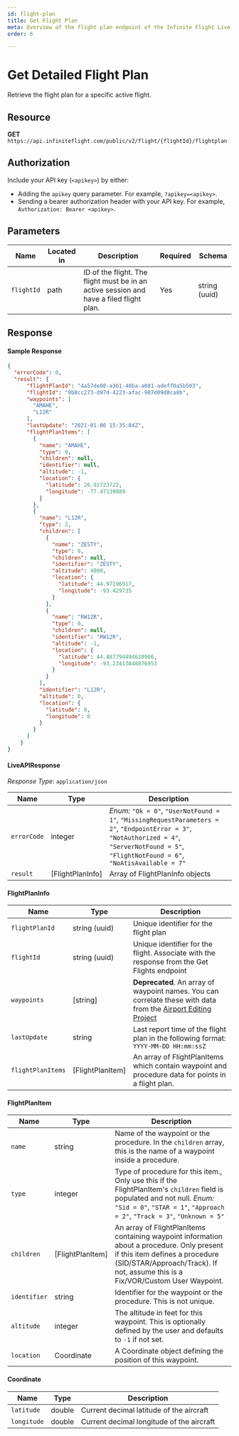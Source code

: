 ```yaml
---
id: flight-plan
title: Get Flight Plan
meta: Overview of the flight plan endpoint of the Infinite Flight Live API
order: 6

---
```


# Get Detailed Flight Plan

Retrieve the flight plan for a specific active flight.

## Resource

**GET** `https://api.infiniteflight.com/public/v2/flight/{flightId}/flightplan`

## Authorization

Include your API key (`<apikey>`) by either:

- Adding the `apikey` query parameter. For example, `?apikey=<apikey>`.
- Sending a bearer authorization header with your API key. For example, `Authorization: Bearer <apikey>`.

## Parameters

| Name       | Located in | Description                                                  | Required | Schema        |
| ---------- | ---------- | ------------------------------------------------------------ | -------- | ------------- |
| `flightId` | path       | ID of the flight. The flight must be in an active session and have a filed flight plan. | Yes      | string (uuid) |

## Response

#### Sample Response

```json
{
  "errorCode": 0,
  "result": {
      "flightPlanId": "4a57de08-a3b1-48ba-a081-adeff0a5b503",
      "flightId": "0b8cc273-d97d-4223-afac-907d09d8ca8b",
      "waypoints": [
        "AMAHE",
        "L12R"
      ],
      "lastUpdate": "2021-01-06 15:35:04Z",
      "flightPlanItems": [
        {
          "name": "AMAHE",
          "type": 0,
          "children": null,
          "identifier": null,
          "altitude": -1,
          "location": {
            "latitude": 26.92723722,
            "longitude": -77.47139889
          }
        },
        {
          "name": "L12R",
          "type": 2,
          "children": [
            {
              "name": "ZESTY",
              "type": 0,
              "children": null,
              "identifier": "ZESTY",
              "altitude": 4000,
              "location": {
                "latitude": 44.97196917,
                "longitude": -93.429735
              }
            },
            {
              "name": "RW12R",
              "type": 0,
              "children": null,
              "identifier": "RW12R",
              "altitude": -1,
              "location": {
                "latitude": 44.887794494628906,
                "longitude": -93.23413848876953
              }
            }
          ],
          "identifier": "L12R",
          "altitude": 0,
          "location": {
            "latitude": 0,
            "longitude": 0
          }
        }
      ]
    }
}
```

#### LiveAPIResponse

*Response Type:* `application/json`

| Name        | Type             | Description                                                  |
| ----------- | ---------------- | ------------------------------------------------------------ |
| `errorCode` | integer          | _Enum:_ `"Ok = 0"`, `"UserNotFound = 1"`, `"MissingRequestParameters = 2"`, `"EndpointError = 3"`, `"NotAuthorized = 4"`, `"ServerNotFound = 5"`, `"FlightNotFound = 6"`, `"NoAtisAvailable = 7"` |
| `result`    | [FlightPlanInfo] | Array of FlightPlanInfo objects                              |

#### FlightPlanInfo

| Name              | Type             | Description                                                  |
| ----------------- | ---------------- | ------------------------------------------------------------ |
| `flightPlanId`    | string (uuid)    | Unique identifier for the flight plan                        |
| `flightId`        | string (uuid)    | Unique identifier for the flight. Associate with the response from the Get Flights endpoint |
| `waypoints`       | [string]         | **Deprecated**. An array of waypoint names. You can correlate these with data from the [Airport Editing Project](https://github.com/infiniteflightairportediting/) |
| `lastUpdate`      | string           | Last report time of the flight plan in the following format: `YYYY-MM-DD HH:mm:ssZ` |
| `flightPlanItems` | [FlightPlanItem] | An array of FlightPlanItems which contain waypoint and procedure data for points in a flight plan. |

#### FlightPlanItem

| Name         | Type             | Description                                                  |
| ------------ | ---------------- | ------------------------------------------------------------ |
| `name`       | string           | Name of the waypoint or the procedure. In the `children` array, this is the name of a waypoint inside a procedure. |
| `type`       | integer          | Type of procedure for this item., Only use this if the FlightPlanItem's `children` field is populated and not null. *Enum:* `"Sid = 0"`, `"STAR = 1"`,  `"Approach = 2"`, `"Track = 3"`, `"Unknown = 5"` |
| `children`   | [FlightPlanItem] | An array of FlightPlanItems containing waypoint information about a procedure. Only present if this item defines a procedure (SID/STAR/Approach/Track). If not, assume this is a Fix/VOR/Custom User Waypoint. |
| `identifier` | string           | Identifier for the waypoint or the procedure. This is not unique. |
| `altitude`   | integer          | The altitude in feet for this waypoint. This is optionally defined by the user and defaults to `-1` if not set. |
| `location`   | Coordinate       | A Coordinate object defining the position of this waypoint.  |

#### Coordinate

| Name        | Type   | Description                               |
| ----------- | ------ | ----------------------------------------- |
| `latitude`  | double | Current decimal latitude of the aircraft  |
| `longitude` | double | Current decimal longitude of the aircraft |